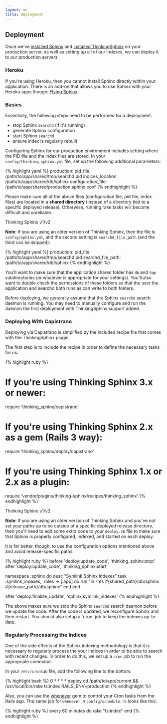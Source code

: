 ```yaml
---
layout: en
title: Deployment
---
```


## Deployment

Once we've [installed Sphinx](installing_sphinx.html) and [installed ThinkingSphinx](installing_thinking_sphinx.html) on your production server, as well as setting up all of our indexes, we can deploy it to our production servers.

### Heroku

If you're using Heroku, then you cannot install Sphinx directly within your application. There is an add-on that allows you to use Sphinx with your Heroku apps though: [Flying Sphinx](http://flying-sphinx.com).

### Basics

Essentially, the following steps need to be performed for a deployment:

* stop Sphinx `searchd` (if it's running)
* generate Sphinx configuration
* start Sphinx `searchd`
* ensure index is regularly rebuilt

Configuring Sphinx for our production environment includes setting where the PID file and the index files are stored. In your `config/thinking_sphinx.yml` file, set up the following additional parameters:

{% highlight yaml %}
production:
  pid_file: /path/to/app/shared/tmp/searchd.pid
  indices_location: /path/to/app/shared/db/sphinx
  configuration_file: /path/to/app/shared/production.sphinx.conf
{% endhighlight %}

Please make sure all of the above files (configuration file, pid file, index files) are located in a **shared directory** (instead of a directory tied to a specific deployed release). Otherwise, running rake tasks will become difficult and unreliable.

<div class="note">
  <p class="old">Thinking Sphinx v1/v2</p>
  <p><strong>Note</strong>: If you are using an older version of Thinking Sphinx, then the file is <code>config/sphinx.yml</code>, and the second setting is <code>searchd_file_path</code> (and the third can be skipped):</p>

{% highlight yaml %}
production:
  pid_file: /path/to/app/shared/tmp/searchd.pid
  searchd_file_path: /path/to/app/shared/db/sphinx
{% endhighlight %}
</div>

You'll want to make sure that the application shared folder has `db` and `tmp` subdirectories (or whatever is appropriate for your settings). You'll also want to double check the permissions of these folders so that the user the application and searchd both runs as can write to both folders.

Before deploying, we generally assume that the Sphinx `searchd` search daemon is running. You may need to manually configure and run the daemon the first deployment with ThinkingSphinx support added.

### Deploying With Capistrano

Deploying via Capistrano is simplified by the included recipe file that comes with the ThinkingSphinx plugin.

The first step is to include the recipe in order to define the necessary tasks for us:

{% highlight ruby %}
# If you're using Thinking Sphinx 3.x or newer:
require 'thinking_sphinx/capistrano'
# If you're using Thinking Sphinx 2.x as a gem (Rails 3 way):
require 'thinking_sphinx/deploy/capistrano'
# If you're using Thinking Sphinx 1.x or 2.x as a plugin:
require 'vendor/plugins/thinking-sphinx/recipes/thinking_sphinx'
{% endhighlight %}

<div class="note">
  <p class="old">Thinking Sphinx v1/v2</p>
  <p><strong>Note</strong>: If you are using an older version of Thinking Sphinx and you've not set your paths up to be outside of a specific deployed release directory, then you'll need to add some extra code to your <code>deploy.rb</code> file to make sure that Sphinx is properly configured, indexed, and started on each deploy.</p>

  <p>It is far better, though, to use the configuration options mentioned above and avoid release-specific paths.</p>

{% highlight ruby %}
before 'deploy:update_code', 'thinking_sphinx:stop'
after  'deploy:update_code', 'thinking_sphinx:start'

namespace :sphinx do
  desc "Symlink Sphinx indexes"
  task :symlink_indexes, :roles => [:app] do
    run "ln -nfs #{shared_path}/db/sphinx #{release_path}/db/sphinx"
  end
end

after 'deploy:finalize_update', 'sphinx:symlink_indexes'
{% endhighlight %}

<p>The above makes sure we stop the Sphinx <code>searchd</code> search daemon before we update the code. After the code is updated, we reconfigure Sphinx and then restart. You should also setup a `cron` job to keep the indexes up-to-date.</p>
</div>

### Regularly Processing the Indices

One of the side effects of the Sphinx indexing methodology is that it is necessary to regularly process the your indices in order to be able to search with recent changes. In order to do this, we set up a `cron` job to run the appropriate command.

In your `/etc/crontab` file, add the following line to the bottom:

{% highlight bash %}
0 * * * * deploy  cd /path/to/app/current && /usr/local/bin/rake ts:index RAILS_ENV=production
{% endhighlight %}

Also, you can use the [whenever](https://github.com/javan/whenever) gem to control your Cron tasks from the Rails app. The same job for `whenever` in `config/schedule.rb` looks like this:

{% highlight ruby %}
every 60.minutes do
  rake "ts:index"
end
{% endhighlight %}
